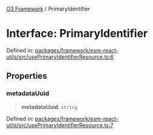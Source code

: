 [O3 Framework](../API.md) / PrimaryIdentifier

# Interface: PrimaryIdentifier

Defined in: [packages/framework/esm-react-utils/src/usePrimaryIdentifierResource.ts:6](https://github.com/openmrs/openmrs-esm-core/blob/18d2874f03a33a6ab8295af0e87ac97fdd150718/packages/framework/esm-react-utils/src/usePrimaryIdentifierResource.ts#L6)

## Properties

### metadataUuid

> **metadataUuid**: `string`

Defined in: [packages/framework/esm-react-utils/src/usePrimaryIdentifierResource.ts:7](https://github.com/openmrs/openmrs-esm-core/blob/18d2874f03a33a6ab8295af0e87ac97fdd150718/packages/framework/esm-react-utils/src/usePrimaryIdentifierResource.ts#L7)
